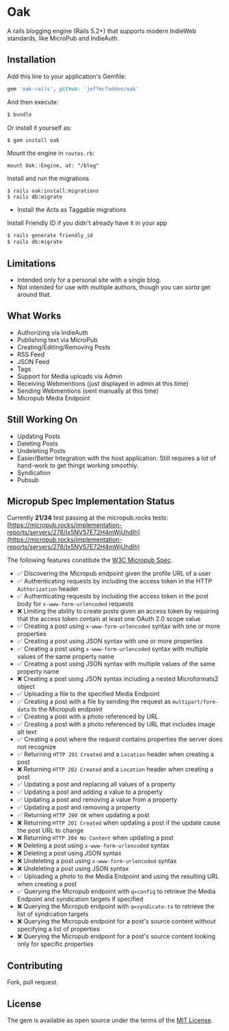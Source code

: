 # Oak
A rails blogging engine (Rails 5.2+) that supports modern IndieWeb standards, like MicroPub and IndieAuth.


## Installation
Add this line to your application's Gemfile:

```ruby
gem 'oak-rails', github: 'jeffmcfadden/oak'
```

And then execute:
```bash
$ bundle
```

Or install it yourself as:
```bash
$ gem install oak
```

Mount the engine in `routes.rb`:

    mount Oak::Engine, at: "/blog"

Install and run the migrations

    $ rails oak:install:migrations
    $ rails db:migrate

* Install the Acts as Taggable migrations

Install Friendly ID if you didn't already have it in your app

```bash
$ rails generate friendly_id
$ rails db:migrate
```

## Limitations

* Intended only for a personal site with a single blog.
* Not intended for use with multiple authors, though you can _sorta_ get around that.

## What Works

* Authorizing via IndieAuth
* Publishing text via MicroPub
* Creating/Editing/Removing Posts
* RSS Feed
* JSON Feed
* Tags
* Support for Media uploads via Admin
* Receiving Webmentions (just displayed in admin at this time)
* Sending Webmentions (sent manually at this time)
* Micropub Media Endpoint

## Still Working On

* Updating Posts
* Deleting Posts
* Undeleting Posts
* Easier/Better Integration with the host application. Still requires a lot of hand-work to get things working smoothly.
* Syndication
* Pubsub

## Micropub Spec Implementation Status

Currently **21/34** test passing at the micropub.rocks tests: [https://micropub.rocks/implementation-reports/servers/278/Ix5NV57E72H4mWjUhdIh](https://micropub.rocks/implementation-reports/servers/278/Ix5NV57E72H4mWjUhdIh)

The following features constitute the [W3C Micropub Spec](https://www.w3.org/TR/micropub/#feature-li-1).

* :white_check_mark: Discovering the Micropub endpoint given the profile URL of a user
* :white_check_mark: Authenticating requests by including the access token in the HTTP `Authorization` header
* :white_check_mark: Authenticating requests by including the access token in the post body for `x-www-form-urlencoded` requests
* :x: Limiting the ability to create posts given an access token by requiring that the access token contain at least one OAuth 2.0 scope value
* :white_check_mark: Creating a post using `x-www-form-urlencoded` syntax with one or more properties
* :white_check_mark: Creating a post using JSON syntax with one or more properties
* :white_check_mark: Creating a post using `x-www-form-urlencoded` syntax with multiple values of the same property name
* :white_check_mark: Creating a post using JSON syntax with multiple values of the same property name
* :x: Creating a post using JSON syntax including a nested Microformats2 object
* :white_check_mark: Uploading a file to the specified Media Endpoint
* :white_check_mark: Creating a post with a file by sending the request as `multipart/form-data` to the Micropub endpoint
* :white_check_mark: Creating a post with a photo referenced by URL
* :white_check_mark: Creating a post with a photo referenced by URL that includes image alt text
* :white_check_mark: Creating a post where the request contains properties the server does not recognize
* :white_check_mark: Returning `HTTP 201 Created` and a `Location` header when creating a post
* :x: Returning `HTTP 202 Created` and a `Location` header when creating a post
* :white_check_mark: Updating a post and replacing all values of a property
* :white_check_mark: Updating a post and adding a value to a property
* :white_check_mark: Updating a post and removing a value from a property
* :white_check_mark: Updating a post and removing a property
* :white_check_mark: Returning `HTTP 200 OK` when updating a post
* :x: Returning `HTTP 201 Created` when updating a post if the update cause the post URL to change
* :x: Returning `HTTP 204 No Content` when updating a post
* :x: Deleting a post using `x-www-form-urlencoded` syntax
* :x: Deleting a post using JSON syntax
* :x: Undeleting a post using `x-www-form-urlencoded` syntax
* :x: Undeleting a post using JSON syntax
* :white_check_mark: Uploading a photo to the Media Endpoint and using the resulting URL when creating a post
* :white_check_mark: Querying the Micropub endpoint with `q=config` to retrieve the Media Endpoint and syndication targets if specified
* :x: Querying the Micropub endpoint with `q=syndicate-to` to retrieve the list of syndication targets
* :x: Querying the Micropub endpoint for a post's source content without specifying a list of properties
* :x: Querying the Micropub endpoint for a post's source content looking only for specific properties


## Contributing
Fork, pull request.

## License
The gem is available as open source under the terms of the [MIT License](https://opensource.org/licenses/MIT).
